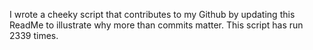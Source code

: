 I wrote a cheeky script that contributes to my Github by updating this ReadMe to illustrate why more than commits matter. This script has run 2339 times.